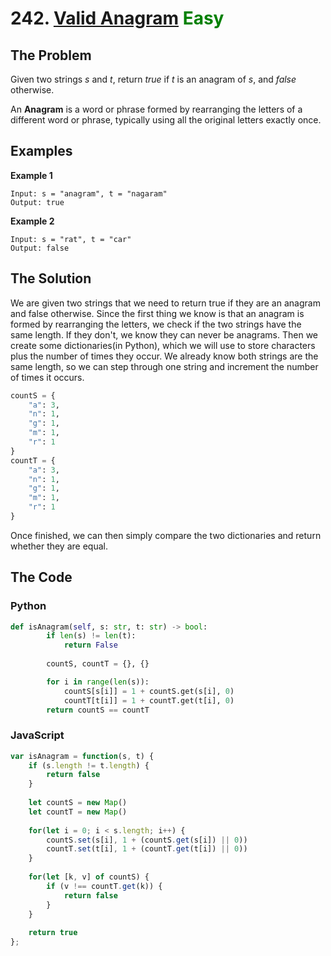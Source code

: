 # 242. [Valid Anagram](https://leetcode.com/problems/valid-anagram/) <span style="color:green">Easy</span>

## **The Problem**
Given two strings *s* and *t*, return *true* if *t* is an anagram of *s*, and *false* otherwise.

An **Anagram** is a word or phrase formed by rearranging the letters of a different word or phrase, typically using all the original letters exactly once.

## **Examples**
**Example 1**
```
Input: s = "anagram", t = "nagaram"
Output: true
```
**Example 2**
```
Input: s = "rat", t = "car"
Output: false
```

## **The Solution**

We are given two strings that we need to return true if they are an anagram and false otherwise. Since the first thing we know is that an anagram is formed by rearranging the letters, we check if the two strings have the same length. If they don't, we know they can never be anagrams.
Then we create some dictionaries(in Python), which we will use to store characters plus the number of times they occur. We already know both strings are the same length, so we can step through one string and increment the number of times it occurs. 
```python
countS = {
    "a": 3,
    "n": 1,
    "g": 1,
    "m": 1,
    "r": 1
}
countT = {
    "a": 3,
    "n": 1,
    "g": 1,
    "m": 1,
    "r": 1
}
```

Once finished, we can then simply compare the two dictionaries and return whether they are equal.

## **The Code**
### Python
```python
def isAnagram(self, s: str, t: str) -> bool:
        if len(s) != len(t):
            return False
        
        countS, countT = {}, {}

        for i in range(len(s)):
            countS[s[i]] = 1 + countS.get(s[i], 0)
            countT[t[i]] = 1 + countT.get(t[i], 0)
        return countS == countT
```

### JavaScript
```javascript
var isAnagram = function(s, t) {
    if (s.length != t.length) {
        return false
    }
    
    let countS = new Map()
    let countT = new Map()
    
    for(let i = 0; i < s.length; i++) {
        countS.set(s[i], 1 + (countS.get(s[i]) || 0))
        countT.set(t[i], 1 + (countT.get(t[i]) || 0))
    }
    
    for(let [k, v] of countS) {
        if (v !== countT.get(k)) {
            return false
        }
    }
    
    return true
};
```